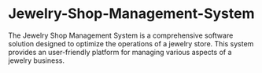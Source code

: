 # Jewelry-Shop-Management-System
The Jewelry Shop Management System is a comprehensive software solution designed to optimize the operations of a jewelry store. This system provides an user-friendly platform for managing various aspects of a jewelry business.
